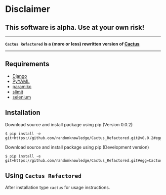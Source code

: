 # Disclaimer

## This software is alpha. Use at your own risk!

____

**`Cactus Refactored` is a (more or less) rewritten version of [Cactus](https://github.com/koenbok/)**

____
## Requirements
* [Django](https://www.djangoproject.com/)
* [PyYAML](http://pyyaml.org/)
* [paramiko](http://www.lag.net/paramiko/)
* [slimit](http://slimit.readthedocs.org/en/latest/)
* [selenium](http://pypi.python.org/pypi/selenium)

## Installation

Download source and install package using pip (Version 0.0.2)

```console
$ pip install -e git+https://github.com/randomknowledge/Cactus_Refactored.git@v0.0.2#egg=Cactus
```

Download source and install package using pip (Development version)

```console
$ pip install -e git+https://github.com/randomknowledge/Cactus_Refactored.git#egg=Cactus
```


## Using `Cactus Refactored`
After installation type `cactus` for usage instructions.
